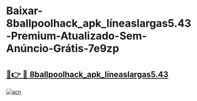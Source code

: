 # Baixar-8ballpoolhack_apk_líneaslargas5.43-Premium-Atualizado-Sem-Anúncio-Grátis-7e9zp

# <h2><a href="https://66429o.esa.edu.pl?src=8ballpoolhack_apk_líneaslargas5.43&ref=7e9zp">🔗👉 🔴 8ballpoolhack_apk_líneaslargas5.43</a></h2>

[![acn](https://github.com/user-attachments/assets/0f9c940e-d8b0-45ae-aac7-cd30a18b3e1c)](https://66429o.esa.edu.pl?src=8ballpoolhack_apk_líneaslargas5.43&ref=7e9zp)

